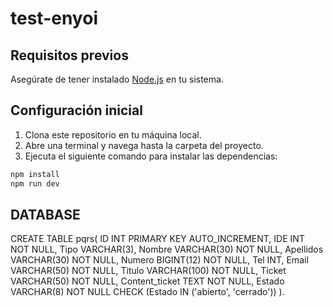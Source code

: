 # test-enyoi

## Requisitos previos

Asegúrate de tener instalado [Node.js](https://nodejs.org) en tu sistema.

## Configuración inicial

1. Clona este repositorio en tu máquina local.
2. Abre una terminal y navega hasta la carpeta del proyecto.
3. Ejecuta el siguiente comando para instalar las dependencias:

```bash
npm install
npm run dev
```

## DATABASE 
CREATE TABLE pqrs(
    ID INT PRIMARY KEY AUTO_INCREMENT,
    IDE INT NOT NULL,
    Tipo VARCHAR(3),
    Nombre VARCHAR(30) NOT NULL,
    Apellidos VARCHAR(30) NOT NULL,
    Numero BIGINT(12) NOT NULL,
    Tel INT,
    Email VARCHAR(50) NOT NULL,
    Titulo VARCHAR(100) NOT NULL,
    Ticket VARCHAR(50) NOT NULL,
    Content_ticket TEXT NOT NULL,
    Estado VARCHAR(8) NOT NULL CHECK (Estado IN ('abierto', 'cerrado'))
).
